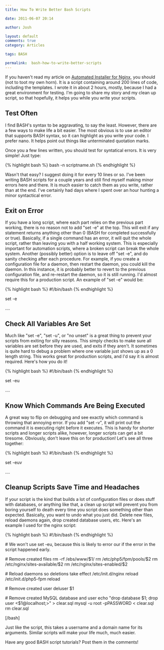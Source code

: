 ```yaml
---
title: How To Write Better Bash Scripts

date: 2011-06-07 20:14

author: Josh

layout: default
comments: true
category: Articles

tags: BASH

permalink:  bash-how-to-write-better-scripts
---
```

If you haven't read my article on [Automated Installer for
Nginx](http://www.servercobra.com/automated-wordpress-install-with-nginx-script/),
you should (not to toot my own horn). It is a script containing around
200 lines of code, including the templates. I wrote it in about 2 hours,
mostly, because I had a great environment for testing. I'm going to
share my story and my clean up script, so that hopefully, it helps you
while you write your scripts.

Test Often
----------

I find BASH's syntax to be aggravating, to say the least. However, there
are a few ways to make life a bit easier. The most obvious is to use an
editor that supports BASH syntax, so it can highlight as you write your
code. I prefer nano. It helps point out things like unterminated
quotation marks.

Once you a few lines written, you should test for syntatical errors. It
is very simple! Just type:

{% highlight bash %}
bash -n scriptname.sh
{% endhighlight %}

Wasn't that easy? I suggest doing it for every 10 lines or so. I've been
writing BASH scripts for a couple years and still find myself making
minor errors here and there. It is much easier to catch them as you
write, rather than at the end. I've certainly had days where I spent
over an hour hunting a minor syntactical error.

Exit on Error
-------------

If you have a long script, where each part relies on the previous part
working, there is no reason not to add "set -e" at the top. This will
exit if any statement returns anything other than 0 (BASH for completed
successfully or true). Basically, if a single command has an error, it
will quit the whole script, rather than leaving you with a half working
system. This is especially important for automation scripts, where a
broken script can break the whole system. Another (possibly better)
option is to leave off "set -e", and do sanity checking after each
procedure. For example, if you create a configuration file for a daemon,
then restart the daemon, you could kill the daemon. In this instance, it
is probably better to revert to the previous configuration file, and
re-restart the daemon, so it is still running. I'd almost require this
for a production script. An example of "set -e" would be:

{% highlight bash %}
#!/bin/bash
{% endhighlight %}

set -e

....

Check All Variables Are Set
---------------------------

Much like "set -e", "set -u", or "no unset" is a great thing to prevent
your scripts from exiting for silly reasons. This simply checks to make
sure all variables are set before they are used, and exits if they
aren't. It sometimes is quite hard to debug a problem where one variable
just shows up as a 0 length string. This works great for production
scripts, and I'd say it is almost required. Here's how you do it!

{% highlight bash %}
#!/bin/bash
{% endhighlight %}

set -eu

....

Know Which Commands Are Being Executed
--------------------------------------

A great way to flip on debugging and see exactly which command is
throwing that annoying error. If you add "set -v", it will print out the
command it is executing right before it executes. This is handy for
shorter scripts and longer scripts alike, however, longer scripts can
get a bit tiresome. Obviously, don't leave this on for production! Let's
see all three together:

{% highlight bash %}
#!/bin/bash
{% endhighlight %}

set -euv

....

Cleanup Scripts Save Time and Headaches
---------------------------------------

If your script is the kind that builds a lot of configuration files or
does stuff with databases, or anything like that, a clean up script will
prevent you from boring yourself to death every time you script does
something other than expected. Basically, you want to undo what you just
did. Delete new files, reload daemons again, drop created database
users, etc. Here's an example I used for the nginx script:

{% highlight bash %}
#!/bin/bash
{% endhighlight %}

\# We won't use set -eu, because this is likely to error our if the
error in the script happened early.

\# Remove created files rm -rf /ebs/www/\$1/ rm /etc/php5/fpm/pools/\$2
rm /etc/nginx/sites-available/\$2 rm /etc/nginx/sites-enabled/\$2

\# Reload daemons so deletions take effect /etc/init.d/nginx reload
/etc/init.d/php5-fpm reload

\# Remove created user deluser \$1

\# Remove created MySQL database and user echo "drop database \$1; drop
user <$1@localhost;>" \> clear.sql mysql -u root -pPASSWORD \< clear.sql
rm clear.sql

[/bash]

Just like the script, this takes a username and a domain name for its
arguments. Similar scripts will make your life much, much easier.

Have any good BASH script tutorials? Post them in the comments!
